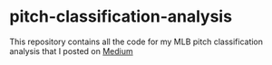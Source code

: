 # pitch-classification-analysis
This repository contains all the code for my MLB pitch classification analysis that I posted on [Medium](https://towardsdatascience.com/measuring-how-well-pitchers-hide-their-pitches-f61f076d91f4?source=friends_link&sk=be1b11123ccefe7174183e8cc67bf649)

